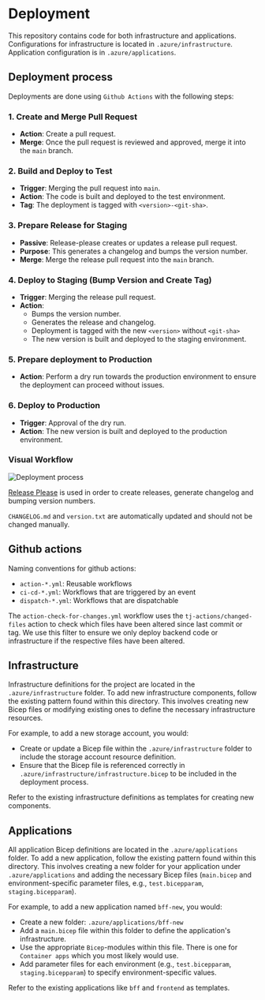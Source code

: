 # Deployment

This repository contains code for both infrastructure and applications. Configurations for infrastructure is located in `.azure/infrastructure`. Application configuration is in `.azure/applications`. 

## Deployment process

Deployments are done using `Github Actions` with the following steps:

### 1. Create and Merge Pull Request
- **Action**: Create a pull request.
- **Merge**: Once the pull request is reviewed and approved, merge it into the `main` branch.

### 2. Build and Deploy to Test
- **Trigger**: Merging the pull request into `main`.
- **Action**: The code is built and deployed to the test environment.
- **Tag**: The deployment is tagged with `<version>-<git-sha>`.

### 3. Prepare Release for Staging
- **Passive**: Release-please creates or updates a release pull request.
- **Purpose**: This generates a changelog and bumps the version number.
- **Merge**: Merge the release pull request into the `main` branch.

### 4. Deploy to Staging (Bump Version and Create Tag)
- **Trigger**: Merging the release pull request.
- **Action**: 
  - Bumps the version number.
  - Generates the release and changelog.
  - Deployment is tagged with the new `<version>` without `<git-sha>`
  - The new version is built and deployed to the staging environment.

### 5. Prepare deployment to Production
- **Action**: Perform a dry run towards the production environment to ensure the deployment can proceed without issues.

### 6. Deploy to Production
- **Trigger**: Approval of the dry run.
- **Action**: The new version is built and deployed to the production environment.

### Visual Workflow

![Deployment process](docs/deploy-process.png)

[Release Please](https://github.com/google-github-actions/release-please-action) is used in order to create releases, generate changelog and bumping version numbers.

`CHANGELOG.md` and `version.txt` are automatically updated and should not be changed manually.

## Github actions

Naming conventions for github actions:
- `action-*.yml`: Reusable workflows
- `ci-cd-*.yml`: Workflows that are triggered by an event
- `dispatch-*.yml`: Workflows that are dispatchable

The `action-check-for-changes.yml` workflow uses the `tj-actions/changed-files` action to check which files have been altered since last commit or tag. We use this filter to ensure we only deploy backend code or infrastructure if the respective files have been altered. 

## Infrastructure

Infrastructure definitions for the project are located in the `.azure/infrastructure` folder. To add new infrastructure components, follow the existing pattern found within this directory. This involves creating new Bicep files or modifying existing ones to define the necessary infrastructure resources.

For example, to add a new storage account, you would:
- Create or update a Bicep file within the `.azure/infrastructure` folder to include the storage account resource definition.
- Ensure that the Bicep file is referenced correctly in `.azure/infrastructure/infrastructure.bicep` to be included in the deployment process.

Refer to the existing infrastructure definitions as templates for creating new components.

## Applications

All application Bicep definitions are located in the `.azure/applications` folder. To add a new application, follow the existing pattern found within this directory. This involves creating a new folder for your application under `.azure/applications` and adding the necessary Bicep files (`main.bicep` and environment-specific parameter files, e.g., `test.bicepparam`, `staging.bicepparam`).

For example, to add a new application named `bff-new`, you would:
- Create a new folder: `.azure/applications/bff-new`
- Add a `main.bicep` file within this folder to define the application's infrastructure.
- Use the appropriate `Bicep`-modules within this file. There is one for `Container apps` which you most likely would use.
- Add parameter files for each environment (e.g., `test.bicepparam`, `staging.bicepparam`) to specify environment-specific values.

Refer to the existing applications like `bff` and `frontend` as templates.
